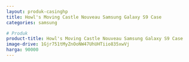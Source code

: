 ```yaml
---
layout: produk-casinghp
title: Howl's Moving Castle Nouveau Samsung Galaxy S9 Case
categories: samsung

# Produk
product-title: Howl's Moving Castle Nouveau Samsung Galaxy S9 Case
image-drive: 1Gjr751tMyZnOoNW47UhUHTiio835xwVj
harga: 90000
---
```

